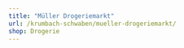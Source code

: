 ```yaml
---
title: "Müller Drogeriemarkt"
url: /krumbach-schwaben/mueller-drogeriemarkt/
shop: Drogerie
---
```

